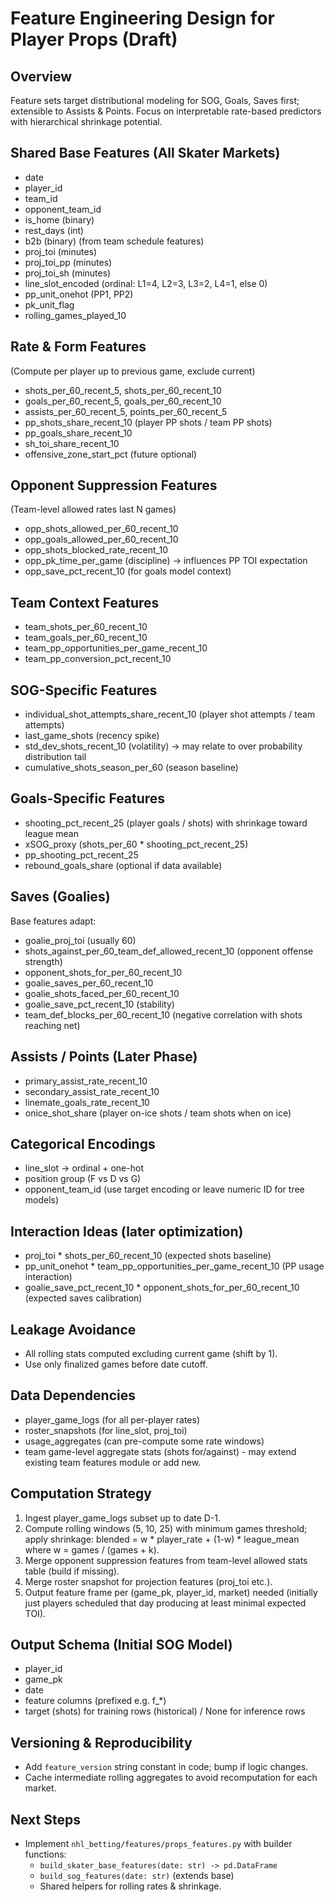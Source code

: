 # Feature Engineering Design for Player Props (Draft)

## Overview
Feature sets target distributional modeling for SOG, Goals, Saves first; extensible to Assists & Points. Focus on interpretable rate-based predictors with hierarchical shrinkage potential.

## Shared Base Features (All Skater Markets)
- date
- player_id
- team_id
- opponent_team_id
- is_home (binary)
- rest_days (int)
- b2b (binary) (from team schedule features)
- proj_toi (minutes)
- proj_toi_pp (minutes)
- proj_toi_sh (minutes)
- line_slot_encoded (ordinal: L1=4, L2=3, L3=2, L4=1, else 0)
- pp_unit_onehot (PP1, PP2)
- pk_unit_flag
- rolling_games_played_10

## Rate & Form Features
(Compute per player up to previous game, exclude current)
- shots_per_60_recent_5, shots_per_60_recent_10
- goals_per_60_recent_5, goals_per_60_recent_10
- assists_per_60_recent_5, points_per_60_recent_5
- pp_shots_share_recent_10 (player PP shots / team PP shots)
- pp_goals_share_recent_10
- sh_toi_share_recent_10
- offensive_zone_start_pct (future optional)

## Opponent Suppression Features
(Team-level allowed rates last N games)
- opp_shots_allowed_per_60_recent_10
- opp_goals_allowed_per_60_recent_10
- opp_shots_blocked_rate_recent_10
- opp_pk_time_per_game (discipline) -> influences PP TOI expectation
- opp_save_pct_recent_10 (for goals model context)

## Team Context Features
- team_shots_per_60_recent_10
- team_goals_per_60_recent_10
- team_pp_opportunities_per_game_recent_10
- team_pp_conversion_pct_recent_10

## SOG-Specific Features
- individual_shot_attempts_share_recent_10 (player shot attempts / team attempts)
- last_game_shots (recency spike)
- std_dev_shots_recent_10 (volatility) -> may relate to over probability distribution tail
- cumulative_shots_season_per_60 (season baseline)

## Goals-Specific Features
- shooting_pct_recent_25 (player goals / shots) with shrinkage toward league mean
- xSOG_proxy (shots_per_60 * shooting_pct_recent_25)
- pp_shooting_pct_recent_25
- rebound_goals_share (optional if data available)

## Saves (Goalies)
Base features adapt:
- goalie_proj_toi (usually 60)
- shots_against_per_60_team_def_allowed_recent_10 (opponent offense strength)
- opponent_shots_for_per_60_recent_10
- goalie_saves_per_60_recent_10
- goalie_shots_faced_per_60_recent_10
- goalie_save_pct_recent_10 (stability)
- team_def_blocks_per_60_recent_10 (negative correlation with shots reaching net)

## Assists / Points (Later Phase)
- primary_assist_rate_recent_10
- secondary_assist_rate_recent_10
- linemate_goals_rate_recent_10
- onice_shot_share (player on-ice shots / team shots when on ice)

## Categorical Encodings
- line_slot -> ordinal + one-hot
- position group (F vs D vs G)
- opponent_team_id (use target encoding or leave numeric ID for tree models)

## Interaction Ideas (later optimization)
- proj_toi * shots_per_60_recent_10 (expected shots baseline)
- pp_unit_onehot * team_pp_opportunities_per_game_recent_10 (PP usage interaction)
- goalie_save_pct_recent_10 * opponent_shots_for_per_60_recent_10 (expected saves calibration)

## Leakage Avoidance
- All rolling stats computed excluding current game (shift by 1).
- Use only finalized games before date cutoff.

## Data Dependencies
- player_game_logs (for all per-player rates)
- roster_snapshots (for line_slot, proj_toi)
- usage_aggregates (can pre-compute some rate windows)
- team game-level aggregate stats (shots for/against) - may extend existing team features module or add new.

## Computation Strategy
1. Ingest player_game_logs subset up to date D-1.
2. Compute rolling windows (5, 10, 25) with minimum games threshold; apply shrinkage: blended = w * player_rate + (1-w) * league_mean where w = games / (games + k).
3. Merge opponent suppression features from team-level allowed stats table (build if missing).
4. Merge roster snapshot for projection features (proj_toi etc.).
5. Output feature frame per (game_pk, player_id, market) needed (initially just players scheduled that day producing at least minimal expected TOI).

## Output Schema (Initial SOG Model)
- player_id
- game_pk
- date
- feature columns (prefixed e.g. f_*)
- target (shots) for training rows (historical) / None for inference rows

## Versioning & Reproducibility
- Add `feature_version` string constant in code; bump if logic changes.
- Cache intermediate rolling aggregates to avoid recomputation for each market.

## Next Steps
- Implement `nhl_betting/features/props_features.py` with builder functions:
  - `build_skater_base_features(date: str) -> pd.DataFrame`
  - `build_sog_features(date: str)` (extends base)
  - Shared helpers for rolling rates & shrinkage.
